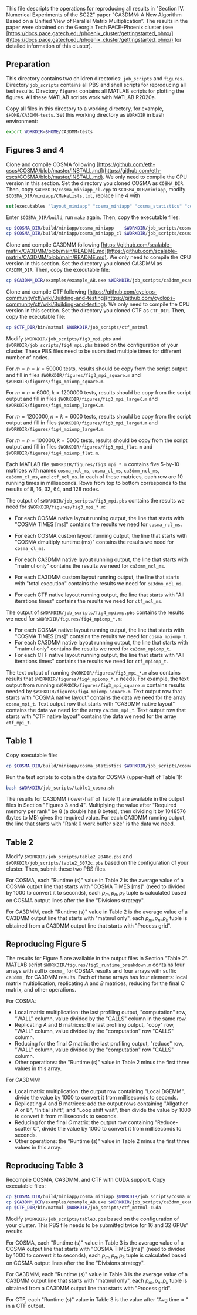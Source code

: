 This file descripts the operations for reproducing all results in "Section IV. Numerical Experiments of the SC22" paper "CA3DMM: A New Algorithm Based on a Unified View of Parallel Matrix Multiplication”. The results in the paper were obtained on the Georgia Tech PACE-Phoenix cluster (see [https://docs.pace.gatech.edu/phoenix_cluster/gettingstarted_phnx/](https://docs.pace.gatech.edu/phoenix_cluster/gettingstarted_phnx/) for detailed information of this cluster). 



## Preparation

This directory contains two children directories: `job_scripts` and `figures`. Directory `job_scripts` contains all PBS and shell scripts for reproducing all test results. Directory `figures` contains all MATLAB scripts for plotting the figures. All these MATLAB scripts work with MATLAB R2020a. 

Copy all files in this directory to a working directory, for example, `$HOME/CA3DMM-tests`. Set this working directory as `WORKDIR` in bash environment:

```bash
export WORKDIR=$HOME/CA3DMM-tests
```



## Figures 3 and 4

Clone and compile COSMA following [https://github.com/eth-cscs/COSMA/blob/master/INSTALL.md](https://github.com/eth-cscs/COSMA/blob/master/INSTALL.md). We only need to compile the CPU version in this section. Set the directory you cloned COSMA as `COSMA_DIR`. Then, copy `$WORKDIR/cosma_miniapp_cl.cpp` to `$COSMA_DIR/miniapp`, modify `$COSMA_DIR/miniapp/CMakeLists.txt`, replace line 4 with 

```cmake
set(executables "layout_miniapp" "cosma_miniapp" "cosma_statistics" "cosma_miniapp_cl")
```

Enter `$COSMA_DIR/build`, run `make` again. Then, copy the executable files:

```bash
cp $COSMA_DIR/build/miniapp/cosma_miniapp    $WORKDIR/job_scripts/cosma_miniapp
cp $COSMA_DIR/build/miniapp/cosma_miniapp_cl $WORKDIR/job_scripts/cosma_miniapp_cl
```

Clone and compile CA3DMM following [https://github.com/scalable-matrix/CA3DMM/blob/main/README.md](https://github.com/scalable-matrix/CA3DMM/blob/main/README.md). We only need to compile the CPU version in this section. Set the directory you cloned CA3DMM as `CA3DMM_DIR`. Then, copy the executable file:

```bash
cp $CA3DMM_DIR/examples/example_AB.exe $WORKDIR/job_scripts/ca3dmm_example_AB
```

Clone and compile CTF following [https://github.com/cyclops-community/ctf/wiki/Building-and-testing](https://github.com/cyclops-community/ctf/wiki/Building-and-testing). We only need to compile the CPU version in this section. Set the directory you cloned CTF as `CTF_DIR`. Then, copy the executable file:

```bash
cp $CTF_DIR/bin/matmul $WORKDIR/job_scripts/ctf_matmul
```

Modify `$WORKDIR/job_scripts/fig3_mpi.pbs` and `$WORKDIR/job_scripts/fig4_mpi.pbs` based on the configuration of your cluster. These PBS files need to be submitted multiple times for different number of nodes. 

For $m=n=k=50000$ tests, results should be copy from the script output and fill in files `$WORKDIR/figures/fig3_mpi_square.m` and `$WORKDIR/figures/fig4_mpiomp_square.m`.

For $m=n=6000, k=1200000$ tests, results should be copy from the script output and fill in files `$WORKDIR/figures/fig3_mpi_largeK.m` and `$WORKDIR/figures/fig4_mpiomp_largeK.m`.

For $m=1200000,n=k=6000$ tests, results should be copy from the script output and fill in files `$WORKDIR/figures/fig3_mpi_largeM.m` and `$WORKDIR/figures/fig4_mpiomp_largeM.m`.

For $m=n=100000, k=5000$ tests, results should be copy from the script output and fill in files `$WORKDIR/figures/fig3_mpi_flat.m` and `$WORKDIR/figures/fig4_mpiomp_flat.m`.

Each MATLAB file `$WORKDIR/figures/fig3_mpi_*.m` contains five 5-by-10 matrices with names `cosma_ncl_ms`, `cosma_cl_ms`, `ca3dmm_ncl_ms`, `ca3dmm_cl_ms`, and `ctf_ncl_ms`. In each of these matrices, each row are 10 running times in milliseconds. Rows from top to bottom corresponds to the results of 8, 16, 32, 64, and 128 nodes. 

The output of  `$WORKDIR/job_scripts/fig3_mpi.pbs` contains the results we need for `$WORKDIR/figures/fig3_mpi_*.m`:

* For each COSMA native layout running output, the line that starts with "COSMA TIMES [ms]" contains the results we need for `cosma_ncl_ms`. 

* For each COSMA custom layout running output, the line that starts with "COSMA dmultiply runtime (ms)" contains the results we need for `cosma_cl_ms`. 

* For each CA3DMM native layout running output, the line that starts with "matmul only" contains the results we need for `ca3dmm_ncl_ms`.

* For each CA3DMM custom layout running output, the line that starts with "total execution" contains the results we need for `ca3dmm_ncl_ms`.

* For each CTF native layout running output, the line that starts with "All iterations times" contains the results we need for `ctf_ncl_ms`. 

The output of  `$WORKDIR/job_scripts/fig4_mpiomp.pbs` contains the results we need for `$WORKDIR/figures/fig4_mpiomp_*.m`:

* For each COSMA native layout running output, the line that starts with "COSMA TIMES [ms]" contains the results we need for `cosma_mpiomp_t`. 
* For each CA3DMM native layout running output, the line that starts with "matmul only" contains the results we need for `ca3dmm_mpiomp_t`. 
* For each CTF native layout running output, the line that starts with "All iterations times" contains the results we need for `ctf_mpiomp_t`. 

The text output of running `$WORKDIR/figures/fig3_mpi_*.m` also contains results that `$WORKDIR/figures/fig4_mpiomp_*.m` needs. For example, the text output from running  `$WORKDIR/figures/fig3_mpi_square.m`  contains results needed by   `$WORKDIR/figures/fig4_mpiomp_square.m`. Text output row that starts with "COSMA native layout" contains the data we need for the array `cosma_mpi_t`. Text output row that starts with "CA3DMM native layout" contains the data we need for the array `ca3dmm_mpi_t`. Text output row that starts with "CTF native layout" contains the data we need for the array `ctf_mpi_t`. 



## Table 1

Copy executable file:

```bash
cp $COSMA_DIR/build/miniapp/cosma_statistics $WORKDIR/job_scripts/cosma_statistics
```

Run the test scripts to obtain the data for COSMA (upper-half of Table 1):

```bash
bash $WORKDIR/job_scripts/table1_cosma.sh
```

The results for CA3DMM (lower-half of Table 1) are available in the output files in Section "Figures 3 and 4". Multiplying the value after "Required memory per rank" by 8 (a double has 8 bytes), then dividing it by 1048576 (bytes to MB) gives the required value. For each CA3DMM running output, the line that starts with "Rank 0 work buffer size" is the data we need. 



## Table 2

Modify `$WORKDIR/job_scripts/table2_2048c.pbs` and `$WORKDIR/job_scripts/table2_3072c.pbs` based on the configuration of your cluster. Then, submit these two PBS files. 

For COSMA, each "Runtime (s)" value in Table 2 is the average value of a COSMA output line that starts with "COSMA TIMES [ms]" (need to divided by 1000 to convert it to seconds), each $p_m,p_n,p_k$ tuple is calculated based on COSMA output lines after the line "Divisions strategy".

For CA3DMM, each "Runtime (s)" value in Table 2 is the average value of a CA3DMM output line that starts with "matmul only", each $p_m,p_n,p_k$ tuple is obtained from a CA3DMM output line that starts with "Process grid".




## Reproducing Figure 5

The results for Figure 5 are available in the output files in Section "Table 2". MATLAB script `$WORKDIR/figures/fig5_runtime_breakdown.m` contains four arrays with suffix `cosma_` for COSMA results and four arrays with suffix `ca3dmm_` for CA3DMM results. Each of these arrays has four elements: local matrix multiplication, replicating $A$ and $B$ matrices, reducing for the final $C$ matrix, and other operations. 

For COSMA:

* Local matrix multiplication: the last profiling output, "computation" row, "WALL" column, value divided by the "CALLS" column in the same row.
* Replicating $A$ and $B$ matrices: the last profiling output, "copy" row, "WALL" column, value divided by the  "computation" row "CALLS" column.
* Reducing for the final $C$ matrix: the last profiling output, "reduce" row, "WALL" column, value divided by the  "computation" row "CALLS" column.
* Other operations: the "Runtime (s)" value in Table 2 minus the first three values in this array.

For CA3DMM:

* Local matrix multiplication: the output row containing "Local DGEMM", divide the value by 1000 to convert it from milliseconds to seconds.
* Replicating $A$ and $B$ matrices: add the output rows containing "Allgather A or B", "Initial shift", and "Loop shift wait", then divide the value by 1000 to convert it from milliseconds to seconds.
* Reducing for the final $C$ matrix: the output row containing "Reduce-scatter C", divide the value by 1000 to convert it from milliseconds to seconds.
* Other operations: the "Runtime (s)" value in Table 2 minus the first three values in this array.



## Reproducing Table 3

Recompile COSMA, CA3DMM, and CTF with CUDA support. Copy executable files:

```bash
cp $COSMA_DIR/build/miniapp/cosma_miniapp $WORKDIR/job_scripts/cosma_miniapp-cuda
cp $CA3DMM_DIR/examples/example_AB.exe $WORKDIR/job_scripts/ca3dmm_example_AB-cuda
cp $CTF_DIR/bin/matmul $WORKDIR/job_scripts/ctf_matmul-cuda
```

Modify `$WORKDIR/job_scripts/table3.pbs` based on the configuration of your cluster. This PBS file needs to be submitted twice for 16 and 32 GPUs' results.

For COSMA, each "Runtime (s)" value in Table 3 is the average value of a COSMA output line that starts with "COSMA TIMES [ms]" (need to divided by 1000 to convert it to seconds), each $p_m,p_n,p_k$ tuple is calculated based on COSMA output lines after the line "Divisions strategy". 

For CA3DMM, each "Runtime (s)" value in Table 3 is the average value of a CA3DMM output line that starts with "matmul only", each $p_m,p_n,p_k$ tuple is obtained from a CA3DMM output line that starts with "Process grid".

For CTF, each "Runtime (s)" value in Table 3 is the value after "Avg time = " in a CTF output. 
